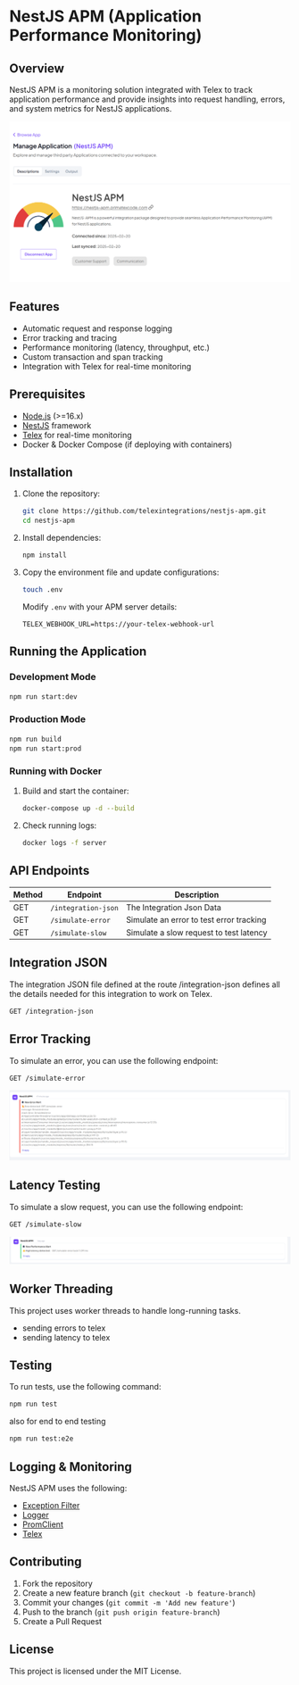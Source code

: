 # NestJS APM (Application Performance Monitoring)

## Overview

NestJS APM is a monitoring solution integrated with Telex to track application performance and provide insights into request handling, errors, and system metrics for NestJS applications.

![Screenshot](docs/images/nestjs-apm-details.png)

## Features

- Automatic request and response logging
- Error tracking and tracing
- Performance monitoring (latency, throughput, etc.)
- Custom transaction and span tracking
- Integration with Telex for real-time monitoring

## Prerequisites

- [Node.js](https://nodejs.org/) (>=16.x)
- [NestJS](https://nestjs.com/) framework
- [Telex](https://telex.im) for real-time monitoring
- Docker & Docker Compose (if deploying with containers)

## Installation

1. Clone the repository:

   ```sh
   git clone https://github.com/telexintegrations/nestjs-apm.git
   cd nestjs-apm
   ```

2. Install dependencies:

   ```sh
   npm install
   ```

3. Copy the environment file and update configurations:

   ```sh
   touch .env
   ```

   Modify `.env` with your APM server details:

   ```env
   TELEX_WEBHOOK_URL=https://your-telex-webhook-url
   ```

## Running the Application

### Development Mode

```sh
npm run start:dev
```

### Production Mode

```sh
npm run build
npm run start:prod
```

### Running with Docker

1. Build and start the container:

   ```sh
   docker-compose up -d --build
   ```

2. Check running logs:

   ```sh
   docker logs -f server
   ```

## API Endpoints

| Method | Endpoint            | Description                              |
| ------ | ------------------- | ---------------------------------------- |
| GET    | `/integration-json` | The Integration Json Data                |
| GET    | `/simulate-error`   | Simulate an error to test error tracking |
| GET    | `/simulate-slow`    | Simulate a slow request to test latency  |

## Integration JSON

The integration JSON file defined at the route /integration-json defines all the details needed for this integration to work on Telex.

```bash
GET /integration-json
```

## Error Tracking

To simulate an error, you can use the following endpoint:

```bash
GET /simulate-error
```

![Screenshot](docs/images/nestjs-apm-error-alert.png)

## Latency Testing

To simulate a slow request, you can use the following endpoint:

```bash
GET /simulate-slow
```

![Screenshot](docs/images/nestjs-apm-performance-alert.png)

## Worker Threading

This project uses worker threads to handle long-running tasks.

- sending errors to telex
- sending latency to telex

## Testing

To run tests, use the following command:

```bash
npm run test
```

also for end to end testing

```bash
npm run test:e2e
```

## Logging & Monitoring

NestJS APM uses the following:

- [Exception Filter](https://docs.nestjs.com/exception-filters)
- [Logger](https://docs.nestjs.com/techniques/logger)
- [PromClient](https://www.npmjs.com/package/prom-client)
- [Telex](https://www.telex.im)

## Contributing

1. Fork the repository
2. Create a new feature branch (`git checkout -b feature-branch`)
3. Commit your changes (`git commit -m 'Add new feature'`)
4. Push to the branch (`git push origin feature-branch`)
5. Create a Pull Request

## License

This project is licensed under the MIT License.
